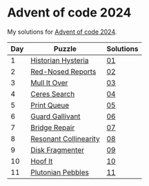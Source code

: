 # Advent of code 2024
My solutions for [Advent of code 2024](https://adventofcode.com/2024).

| Day | Puzzle                                                       | Solutions  |
|-----|--------------------------------------------------------------|------------|
| 1   | [Historian Hysteria](https://adventofcode.com/2024/day/1)    | [01](./01) |
| 2   | [Red-Nosed Reports](https://adventofcode.com/2024/day/2)     | [02](./02) |
| 3   | [Mull It Over](https://adventofcode.com/2024/day/3)          | [03](./03) |
| 4   | [Ceres Search](https://adventofcode.com/2024/day/4)          | [04](./04) |
| 5   | [Print Queue](https://adventofcode.com/2024/day/5)           | [05](./05) |
| 6   | [Guard Gallivant](https://adventofcode.com/2024/day/6)       | [06](./06) |
| 7   | [Bridge Repair](https://adventofcode.com/2024/day/7)         | [07](./07) |
| 8   | [Resonant Collinearity](https://adventofcode.com/2024/day/8) | [08](./08) |
| 9   | [Disk Fragmenter](https://adventofcode.com/2024/day/9)       | [09](./09) |
| 10  | [Hoof It](https://adventofcode.com/2024/day/10)              | [10](./10) |
| 11  | [Plutonian Pebbles](https://adventofcode.com/2024/day/11)    | [11](./11) |
